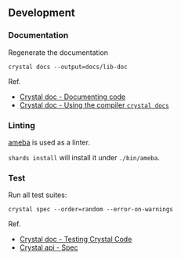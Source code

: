## Development

### Documentation

Regenerate the documentation

```
crystal docs --output=docs/lib-doc
```

Ref.

- [Crystal doc - Documenting code](https://crystal-lang.org/reference/1.7/syntax_and_semantics/documenting_code.html)
- [Crystal doc - Using the compiler `crystal docs`](https://crystal-lang.org/reference/1.7/man/crystal/#crystal-docs)

### Linting

[ameba](https://github.com/crystal-ameba/ameba) is used as a linter.

`shards install` will install it under `./bin/ameba`.

### Test

Run all test suites:

```
crystal spec --order=random --error-on-warnings
```

Ref.

- [Crystal doc - Testing Crystal Code](https://crystal-lang.org/reference/1.7/guides/testing.html)
- [Crystal api - Spec](https://crystal-lang.org/api/1.7.2/Spec.html)
